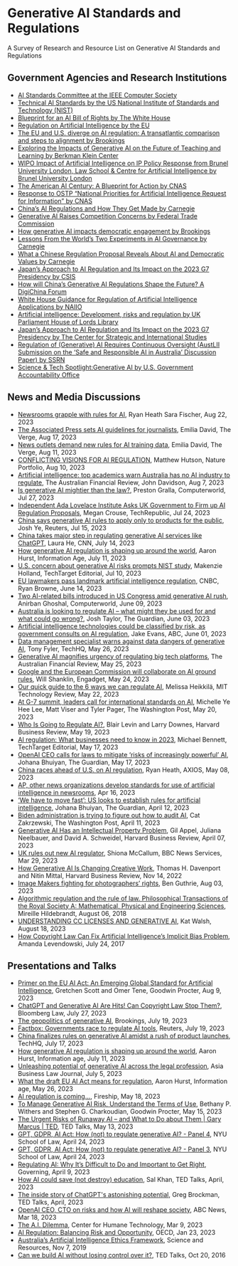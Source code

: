 # Generative AI Standards and Regulations
A Survey of Research and Resource List on Generative AI Standards and Regulations

## Government Agencies and Research Institutions
- [AI Standards Committee at the IEEE Computer Society](https://sagroups.ieee.org/ai-sc/)
- [Technical AI Standards by the US National Institute of Standards and Technology (NIST)](https://www.nist.gov/artificial-intelligence/technical-ai-standards)
- [Blueprint for an AI Bill of Rights by The White House](https://www.whitehouse.gov/ostp/ai-bill-of-rights/)
- [Regulation on Artificial Intelligence by the EU](https://digital-strategy.ec.europa.eu/en/library/proposal-regulation-laying-down-harmonised-rules-artificial-intelligence)
- [The EU and U.S. diverge on AI regulation: A transatlantic comparison and steps to alignment by Brookings](https://www.brookings.edu/articles/the-eu-and-us-diverge-on-ai-regulation-a-transatlantic-comparison-and-steps-to-alignment/)
- [Exploring the Impacts of Generative AI on the Future of Teaching and Learning by Berkman Klein Center](https://cyber.harvard.edu/story/2023-06/impacts-generative-ai-teaching-learning)
- [WIPO Impact of Artificial Intelligence on IP Policy Response from Brunel University London, Law School & Centre for Artificial Intelligence by Brunel University London](https://www.wipo.int/export/sites/www/about-ip/en/artificial_intelligence/call_for_comments/pdf/org_brunel.pdf)
- [The American AI Century: A Blueprint for Action by CNAS](https://www.cnas.org/publications/reports/the-american-ai-century-a-blueprint-for-action)
- [Response to OSTP “National Priorities for Artificial Intelligence Request for Information” by CNAS](https://www.cnas.org/publications/commentary/ostp-national-priorities-for-artificial-intelligence)
- [China’s AI Regulations and How They Get Made by Carnegie](https://carnegieendowment.org/2023/07/10/china-s-ai-regulations-and-how-they-get-made-pub-90117)
- [Generative AI Raises Competition Concerns by Federal Trade Commission](https://www.ftc.gov/policy/advocacy-research/tech-at-ftc/2023/06/generative-ai-raises-competition-concerns)
- [How generative AI impacts democratic engagement by Brookings](https://www.brookings.edu/articles/how-generative-ai-impacts-democratic-engagement/)
- [Lessons From the World’s Two Experiments in AI Governance by Carnegie](https://carnegieendowment.org/2023/02/14/lessons-from-world-s-two-experiments-in-ai-governance-pub-89035)
- [What a Chinese Regulation Proposal Reveals About AI and Democratic Values by Carnegie](https://carnegieendowment.org/2023/05/16/what-chinese-regulation-proposal-reveals-about-ai-and-democratic-values-pub-89766)
- [Japan’s Approach to AI Regulation and Its Impact on the 2023 G7 Presidency by CSIS](https://www.csis.org/analysis/japans-approach-ai-regulation-and-its-impact-2023-g7-presidency)
- [How will China’s Generative AI Regulations Shape the Future? A DigiChina Forum](https://digichina.stanford.edu/work/how-will-chinas-generative-ai-regulations-shape-the-future-a-digichina-forum/)
- [White House Guidance for Regulation of Artificial Intelligence Applications by NAIIO](https://trumpwhitehouse.archives.gov/wp-content/uploads/2020/11/M-21-06.pdf)
- [Artificial intelligence: Development, risks and regulation by UK Parliament House of Lords Library](https://lordslibrary.parliament.uk/artificial-intelligence-development-risks-and-regulation/)
- [Japan’s Approach to AI Regulation and Its Impact on the 2023 G7 Presidency by The Center for Strategic and International Studies](https://www.csis.org/analysis/japans-approach-ai-regulation-and-its-impact-2023-g7-presidency)
- [Regulation of (Generative) AI Requires Continuous Oversight (AustLII Submission on the ‘Safe and Responsible AI in Australia’ Discussion Paper) by SSRN](https://papers.ssrn.com/sol3/papers.cfm?abstract_id=4519365)
- [Science & Tech Spotlight:Generative AI by U.S. Government Accountability Office](https://www.gao.gov/products/gao-23-106782)

## News and Media Discussions
- [Newsrooms grapple with rules for AI](https://www.axios.com/2023/08/22/ai-rules-newsrooms-training-data), Ryan Heath Sara Fischer, Aug 22, 2023
- [The Associated Press sets AI guidelines for journalists](https://www.theverge.com/2023/8/16/23834586/associated-press-ai-guidelines-journalists-openai), Emilia David, The Verge, Aug 17, 2023
- [News outlets demand new rules for AI training data](https://www.theverge.com/2023/8/10/23827316/news-transparency-copyright-generative-ai), Emilia David, The Verge, Aug 11, 2023
- [CONFLICTING VISIONS FOR AI REGULATION](https://www.nature.com/articles/d41586-023-02491-y), Matthew Hutson, Nature Portfolio, Aug 10, 2023
- [Artificial intelligence: top academics warn Australia has no AI industry to regulate](https://www.afr.com/technology/labor-ignoring-the-elephant-in-the-room-on-ai-experts-20230804-p5du1p), The Australian Financial Review, John Davidson, Aug 7, 2023
- [Is generative AI mightier than the law?](https://www.computerworld.com/article/3703250/is-generative-ai-mightier-than-the-law.html), Preston Gralla, Computerworld, Jul 27, 2023
- [Independent Ada Lovelace Institute Asks UK Government to Firm up AI Regulation Proposals](https://www.techrepublic.com/article/generative-ai-uk-regulation/), Megan Crouse, TechRepublic, Jul 24, 2023
- [China says generative AI rules to apply only to products for the public](https://www.reuters.com/technology/china-issues-temporary-rules-generative-ai-services-2023-07-13/), Josh Ye, Reuters, Jul 15, 2023
- [China takes major step in regulating generative AI services like ChatGPT](https://edition.cnn.com/2023/07/14/tech/china-ai-regulation-intl-hnk/index.html), Laura He, CNN, July 14, 2023
- [How generative AI regulation is shaping up around the world](https://www.information-age.com/how-generative-ai-regulation-shaping-up-around-world-123503911/), Aaron Hurst, Information Age, July 11, 2023
- [U.S. concern about generative AI risks prompts NIST study](https://www.techtarget.com/searchcio/news/366544159/US-concern-about-generative-AI-risks-prompts-NIST-study), Makenzie Holland, TechTarget Editorial, Jul 10, 2023
- [EU lawmakers pass landmark artificial intelligence regulation](https://www.cnbc.com/2023/06/14/eu-lawmakers-pass-landmark-artificial-intelligence-regulation.html), CNBC, Ryan Browne, June 14, 2023
- [Two AI-related bills introduced in US Congress amid generative AI rush](https://www.computerworld.com/article/3699348/two-ai-related-bills-introduced-in-us-congress-amid-generative-ai-rush.html), Anirban Ghoshal, Computerworld, June 09, 2023
- [Australia is looking to regulate AI – what might they be used for and what could go wrong?](https://www.theguardian.com/technology/2023/jun/03/australia-is-looking-to-regulate-ai-what-might-they-be-used-for-and-what-could-go-wrong), Josh Taylor, The Guardian, June 03, 2023
- [Artificial intelligence technologies could be classified by risk, as government consults on AI regulation](https://www.abc.net.au/news/2023-06-01/ai-government-regulation-risk-classification-plan/102417294), Jake Evans, ABC, June 01, 2023
- [Data management specialist warns against data dangers of generative AI](https://techhq.com/2023/05/data-management-specialist-warns-against-data-dangers-of-generative-ai/), Tony Fyler, TechHQ, May 26, 2023
- [Generative AI magnifies urgency of regulating big tech platforms](https://www.afr.com/technology/generative-ai-magnifies-urgency-of-regulating-big-tech-platforms-20230522-p5dad1), The Australian Financial Review, May 25, 2023
- [Google and the European Commission will collaborate on AI ground rules](https://www.engadget.com/google-and-the-european-commission-will-collaborate-on-ai-ground-rules-192035744.html), Will Shanklin, Engadget, May 24, 2023
- [Our quick guide to the 6 ways we can regulate AI](https://www.technologyreview.com/2023/05/22/1073482/our-quick-guide-to-the-6-ways-we-can-regulate-ai/), Melissa Heikkilä, MIT Technology Review, May 22, 2023
- [At G-7 summit, leaders call for international standards on AI](https://www.washingtonpost.com/world/2023/05/20/g7-summit-artificial-intelligence-ai/), Michelle Ye Hee Lee, Matt Viser and Tyler Pager, The Washington Post, May 20, 2023
- [Who Is Going to Regulate AI?](https://hbr.org/2023/05/who-is-going-to-regulate-ai), Blair Levin and Larry Downes, Harvard Business Review, May 19, 2023
- [AI regulation: What businesses need to know in 2023](https://www.techtarget.com/searchenterpriseai/feature/AI-regulation-What-businesses-need-to-know), Michael Bennett, TechTarget Editorial, May 17, 2023
- [OpenAI CEO calls for laws to mitigate ‘risks of increasingly powerful’ AI](https://www.theguardian.com/technology/2023/may/16/ceo-openai-chatgpt-ai-tech-regulations), Johana Bhuiyan, The Guardian, May 17, 2023
- [China races ahead of U.S. on AI regulation](https://www.axios.com/2023/05/08/china-ai-regulation-race), Ryan Heath, AXIOS, May 08, 2023
- [AP, other news organizations develop standards for use of artificial intelligence in newsrooms](https://www.ap.org/ap-in-the-news/2023/ap-other-news-organizations-develop-standards-for-use-of-artificial-intelligence-in-newsrooms#), Apr 16, 2023
- [‘We have to move fast’: US looks to establish rules for artificial intelligence](https://www.theguardian.com/technology/2023/apr/11/us-commerce-department-artificial-intelligence-rules), Johana Bhuiyan, The Guardian, April 12, 2023
- [Biden administration is trying to figure out how to audit AI](https://www.washingtonpost.com/technology/2023/04/11/biden-commerce-department-ai-rules/), Cat Zakrzewski, The Washington Post, April 11, 2023
- [Generative AI Has an Intellectual Property Problem](https://hbr.org/2023/04/generative-ai-has-an-intellectual-property-problem), Gil Appel, Juliana Neelbauer, and David A. Schweidel, Harvard Business Review, April 07, 2023
- [UK rules out new AI regulator](https://www.bbc.com/news/technology-65102210), Shiona McCallum, BBC News Services, Mar 29, 2023
- [How Generative AI Is Changing Creative Work](https://hbr.org/2022/11/how-generative-ai-is-changing-creative-work), Thomas H. Davenport and Nitin Mittal, Harvard Business Review, Nov 14, 2022
- [Image Makers fighting for photographers’ rights](https://www.insideimaging.com.au/2023/image-makers-fights-for-photographers-rights/), Ben Guthrie, Aug 03, 2023
- [Algorithmic regulation and the rule of law. Philosophical Transactions of the Royal Society A: Mathematical, Physical and Engineering Sciences](https://doi.org/10.1098/rsta.2017.0355), Mireille Hildebrandt, August 06, 2018
- [UNDERSTANDING CC LICENSES AND GENERATIVE AI](https://creativecommons.org/2023/08/18/understanding-cc-licenses-and-generative-ai/), Kat Walsh, August 18, 2023
- [ How Copyright Law Can Fix Artificial Intelligence’s Implicit Bias 
Problem](https://digitalcommons.law.uw.edu/wlr/vol93/iss2/2), Amanda Levendowski, July 24, 2017

## Presentations and Talks
- [Primer on the EU AI Act: An Emerging Global Standard for Artificial Intelligence](https://www.goodwinlaw.com/en/insights/publications/2023/08/insights-technology-aiml-eu-ai-act-global-standard-artificial-intelligence), Gretchen Scott and Omer Tene, Goodwin Procter, Aug 9, 2023
- [ChatGPT and Generative AI Are Hits! Can Copyright Law Stop Them?](https://www.youtube.com/watch?v=bRqwTP2eKJY), Bloomberg Law, July 27, 2023
- [The geopolitics of generative AI](https://www.brookings.edu/events/the-geopolitics-of-generative-ai/), Brookings, July 19, 2023
- [Factbox: Governments race to regulate AI tools](https://www.reuters.com/technology/governments-efforts-regulate-ai-tools-2023-04-12/), Reuters, July 19, 2023
- [China finalizes rules on generative AI amidst a rush of product launches](https://techhq.com/2023/07/china-finalizes-rules-on-generative-ai-amidst-a-rush-of-product-launches/), TechHQ, July 17, 2023
- [How generative AI regulation is shaping up around the world](https://www.information-age.com/how-generative-ai-regulation-shaping-up-around-world-123503911/), Aaron Hurst, Information age, July 11, 2023
- [Unleashing potential of generative AI across the legal profession](https://law.asia/potential-generative-ai-for-legal-profession/), Asia Business Law Journal, July 5, 2023
- [What the draft EU AI Act means for regulation](https://www.information-age.com/what-the-draft-eu-ai-act-means-for-regulation-123504268/), Aaron Hurst, Information age, May 26, 2023
- [AI regulation is coming...](https://www.youtube.com/watch?v=CDokUdux0rc), Fireship, May 18, 2023
- [To Manage Generative AI Risk, Understand the Terms of Use](https://www.goodwinlaw.com/en/insights/publications/2023/05/insights-technology-aiml-generative-ai-risk-terms-of-use), Bethany P. Withers and Stephen G. Charkoudian, Goodwin Procter, May 15, 2023
- [The Urgent Risks of Runaway AI – and What to Do about Them | Gary Marcus | TED](https://www.youtube.com/watch?v=JL5OFXeXenA&t=2s), TED Talks, May 13, 2023
- [GPT, GDPR, AI Act: How (not) to regulate generative AI? - Panel 4](https://www.youtube.com/watch?v=YKUltib9w0g), NYU School of Law, April 24, 2023
- [GPT, GDPR, AI Act: How (not) to regulate generative AI? - Panel 3](https://www.youtube.com/watch?v=NVe_drCREyc), NYU School of Law, April 24, 2023
- [Regulating AI: Why It’s Difficult to Do and Important to Get Right](https://www.governing.com/now/regulating-ai-why-its-difficult-to-do-and-important-to-get-right), Governing, April 9, 2023
- [How AI could save (not destroy) education](https://www.ted.com/talks/sal_khan_how_ai_could_save_not_destroy_education), Sal Khan, TED Talks, April, 2023
- [The inside story of ChatGPT's astonishing potential](https://www.ted.com/talks/greg_brockman_the_inside_story_of_chatgpt_s_astonishing_potential), Greg Brockman, TED Talks, April, 2023
- [OpenAI CEO, CTO on risks and how AI will reshape society](https://www.youtube.com/watch?v=540vzMlf-54), ABC News, Mar 18, 2023
- [The A.I. Dilemma](https://www.youtube.com/watch?v=xoVJKj8lcNQ), Center for Humane Technology, Mar 9, 2023
- [AI Regulation: Balancing Risk and Opportunity](https://www.youtube.com/watch?v=-CXkHs3cxa4&t=1s&ab_channel=OECD), OECD, Jan 23, 2023
- [Australia’s Artificial Intelligence Ethics Framework](https://www.industry.gov.au/publications/australias-artificial-intelligence-ethics-framework), Science and Resources, Nov 7, 2019
- [Can we build AI without losing control over it?](https://www.youtube.com/watch?v=8nt3edWLgIg), TED Talks, Oct 20, 2016
